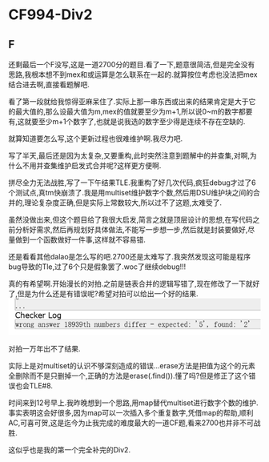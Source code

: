 # CF994-Div2

## F
还剩最后一个F没写,这是一道2700分的题目.看了一下,题意很简洁,但是完全没有思路,我根本想不到mex和或运算是怎么联系在一起的.就算按位考虑也没法把mex结合进去啊,直接看题解吧.

看了第一段就给我惊得亚麻呆住了.实际上那一串东西或出来的结果肯定是大于它的最大值的,那么设最大值为m,mex的值就要至少为m+1,所以说0\~m的数字都要有,这就要至少m+1个数字了,也就是说我选的数字至少得是连续不存在空缺的.

就算知道要怎么写,这个更新过程也很难维护啊.我尽力吧.

写了半天,最后还是因为太复杂,又要重构,此时突然注意到题解中的并查集,对啊,为什么不用并查集维护启发式合并呢?这样更方便啊.

拼尽全力无法战胜,写了一下午结果TLE.我重构了好几次代码,疯狂debug才过了6个测试点,真tm快崩溃了.我是用multiset维护数字个数,然后用DSU维护块之间的合并的,理论复杂度正确,但是实际上常数较大,所以过不了这题,太难受了.

虽然没做出来,但这个题目给了我很大启发,简言之就是顶层设计的思想,在写代码之前分析好需求,然后再规划好具体做法,不能写一步想一步,然后就是封装要做好,尽量做到一个函数做好一件事,这样就不容易错.

还是看看其他dalao是怎么写的吧.2700还是太难写了.我突然发现这可能是程序bug导致的Tle,过了6个只是假象罢了.woc了继续debug!!!

真的有希望啊.开始漫长的对拍.之前是链表合并的逻辑写错了,现在修改了一下就好了,但是为什么还是有错误呢?希望对拍可以给出一个好的结果.
![希望](1.png)

对拍一万年出不了结果.

实际上是对multiset的认识不够深刻造成的错误...erase方法是把值为这个的元素全删除而不是只删掉一个,正确的方法是erase(.find()).懂了吗?但是修正了这个错误也会TLE#8.

时间来到12号早上.我昨晚想到一个思路,用map替代multiset进行数字个数的维护.事实表明这会好很多,因为map可以一次插入多个重复数字,凭借map的帮助,顺利AC,可喜可贺,这是迄今为止我完成的难度最大的一道CF题,看来2700也并非不可战胜.

这似乎也是我的第一个完全补完的Div2.